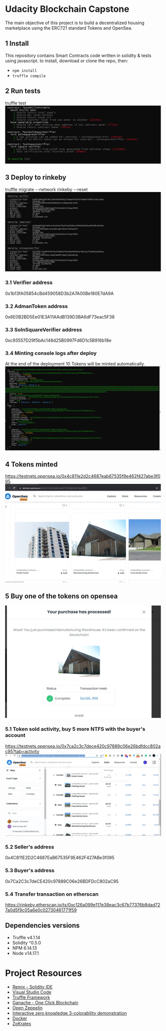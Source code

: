 # Udacity Blockchain Capstone
The main objective of this project is to build a decentralized housing marketplace using the ERC721 standard Tokens and OpenSea.

## 1 Install
This repository contains Smart Contracts code written in solidity & tests using javascript.
to install, download or clone the repo, then:

* `npm install`
* `truffle compile`

## 2 Run tests
truffle test
![Run server](img/tests.JPG)

## 3 Deploy to rinkeby
truffle migrate --network rinkeby --reset
![Run server](img/rinkeby-deploy.JPG)

### 3.1 Verifier address
0x1b13fA05854cBd459058D3b2A7A00Be180E7dA9A

### 3.2 AdmanToken address
0x6E0B2BD5Ee01E3A11AAdB139D3BA6dF73eac5F38

### 3.3 SolnSquareVerifier address
0xc93557D29f5bAc148d25B0997Fd6D1c5B916b18e

### 3.4 Minting console logs after deploy
At the end of the deployment 10 Tokens will be minted automatically.
![Run server](img/minting-logs.JPG)

## 4 Tokens minted
https://testnets.opensea.io/0x4c811e2d2c4687eab67535f9e462f427abe3f095
![Run server](img/open-sea-list.JPG)

## 5 Buy one of the tokens on opensea
![Run server](img/buy-opensea.JPG)

### 5.1 Token sold activity, buy 5 more NTFS with the buyer's account
https://testnets.opensea.io/0x7ca2c3c7dece420c97889c06e26bdfdcc802ac95?tab=activity
![Run server](img/token-sold-activity.JPG)

### 5.2 Seller's address
0x4C811E2D2C4687EaB67535F9E462F427ABe3f095

### 5.3 Buyer's address
0x7Ca2C3c7deCE420c97889C06e26BDFDcC802aC95

### 5.4 Transfer transaction on etherscan
https://rinkeby.etherscan.io/tx/0xc126a099e117e38eac3c67b77376b8dad727a0d5f9c05a6e0c02730461771f59

## Dependencies versions
* Truffle v4.1.14
* Solidity ^0.5.0
* NPM 6.14.13
* Node v14.17.1


# Project Resources

* [Remix - Solidity IDE](https://remix.ethereum.org/)
* [Visual Studio Code](https://code.visualstudio.com/)
* [Truffle Framework](https://truffleframework.com/)
* [Ganache - One Click Blockchain](https://truffleframework.com/ganache)
* [Open Zeppelin ](https://openzeppelin.org/)
* [Interactive zero knowledge 3-colorability demonstration](http://web.mit.edu/~ezyang/Public/graph/svg.html)
* [Docker](https://docs.docker.com/install/)
* [ZoKrates](https://github.com/Zokrates/ZoKrates)
